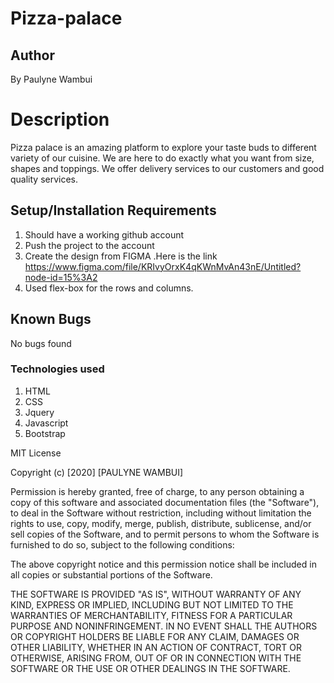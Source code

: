 # Pizza-palace
## Author
By Paulyne Wambui
# Description
Pizza palace  is an amazing platform to explore your taste buds to different variety of our cuisine. We are here to do exactly what you want from size, shapes and toppings.
We offer delivery services to our customers and good quality services.
## Setup/Installation Requirements
1. Should have a working github account
2. Push the project to the account
3. Create the design from FIGMA .Here is the link https://www.figma.com/file/KRIvyOrxK4qKWnMvAn43nE/Untitled?node-id=15%3A2
4. Used flex-box for the rows and columns.

## Known Bugs
No bugs found

### Technologies used
1. HTML
2. CSS
3. Jquery
4. Javascript
5. Bootstrap 

 MIT License

Copyright (c) [2020] [PAULYNE WAMBUI]

Permission is hereby granted, free of charge, to any person obtaining a copy of this software and associated documentation files (the "Software"), to deal in the Software without restriction, including without limitation the rights to use, copy, modify, merge, publish, distribute, sublicense, and/or sell copies of the Software, and to permit persons to whom the Software is furnished to do so, subject to the following conditions:

The above copyright notice and this permission notice shall be included in all copies or substantial portions of the Software.

THE SOFTWARE IS PROVIDED "AS IS", WITHOUT WARRANTY OF ANY KIND, EXPRESS OR IMPLIED, INCLUDING BUT NOT LIMITED TO THE WARRANTIES OF MERCHANTABILITY, FITNESS FOR A PARTICULAR PURPOSE AND NONINFRINGEMENT. IN NO EVENT SHALL THE AUTHORS OR COPYRIGHT HOLDERS BE LIABLE FOR ANY CLAIM, DAMAGES OR OTHER LIABILITY, WHETHER IN AN ACTION OF CONTRACT, TORT OR OTHERWISE, ARISING FROM, OUT OF OR IN CONNECTION WITH THE SOFTWARE OR THE USE OR OTHER DEALINGS IN THE SOFTWARE.
